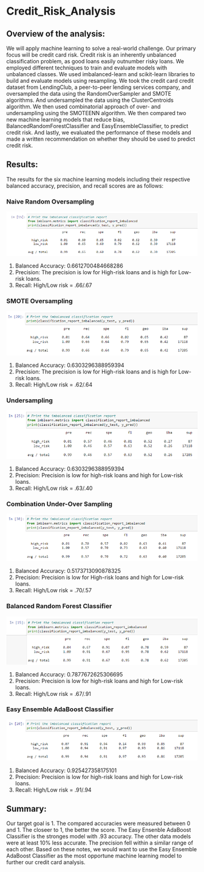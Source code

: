 # Credit_Risk_Analysis

## Overview of the analysis: 
We will apply machine learning to solve a real-world challenge. Our primary focus will be credit card risk. Credit risk is an inherently unbalanced classification problem, as good loans easily outnumber risky loans. We employed different techniques to train and evaluate models with unbalanced classes. We used imbalanced-learn and scikit-learn libraries to build and evaluate models using resampling. We took the credit card credit dataset from LendingClub, a peer-to-peer lending services company, and oversampled the data using the RandomOverSampler and SMOTE algorithms. And undersampled the data using the ClusterCentroids algorithm. We then used combinatorial approach of over- and undersampling using the SMOTEENN algorithm. We then compared two new machine learning models that reduce bias, BalancedRandomForestClassifier and EasyEnsembleClassifier, to predict credit risk. And lastly, we evaluated the performance of these models and made a written recommendation on whether they should be used to predict credit risk.

## Results:
The results for the six machine learning models including their respective balanced accuracy, precision, and recall scores are as follows:      

### Naive Random Oversampling
![1-Naive Random Oversampling](https://github.com/ScottyMacCVC/Credit_Risk_Analysis/blob/main/Images/1-Naive%20Random%20Oversampling.PNG)     
1. Balanced Accuracy: 0.6612700484668286
2. Precision: The precision is low for High-risk loans and is high for Low-risk loans.
3. Recall: High/Low risk = .66/.67

### SMOTE Oversampling
![2-SMOTE Oversampling](https://github.com/ScottyMacCVC/Credit_Risk_Analysis/blob/main/Images/2-SMOTE%20Oversampling.PNG)     
1. Balanced Accuracy: 0.6303296388959394
2. Precision: The precision is low for High-risk loans and is high for Low-risk loans.
3. Recall: High/Low risk = .62/.64

### Undersampling
![3-Undersampling](https://github.com/ScottyMacCVC/Credit_Risk_Analysis/blob/main/Images/3-Undersampling.PNG)     
1. Balanced Accuracy: 0.6303296388959394
2. Precision: Precision is low for high-risk loans and high for Low-risk loans.
3. Recall: High/Low risk = .63/.40

### Combination Under-Over Sampling
![4-Combination Under-Over Sampling](https://github.com/ScottyMacCVC/Credit_Risk_Analysis/blob/main/Images/4-Combination%20Under-Over%20Sampling.PNG)     
1. Balanced Accuracy: 0.5173713090878325
2. Precision: Precision is low for High-risk loans and high for Low-risk loans.
3. Recall: High/Low risk = .70/.57

### Balanced Random Forest Classifier
![5-Balanced Random Forest Classifier.](https://github.com/ScottyMacCVC/Credit_Risk_Analysis/blob/main/Images/5-Balanced%20Random%20Forest%20Classifier.PNG)     
1. Balanced Accuracy: 0.7877672625306695
2. Precision: Precision is low for high-risk loans and high for Low-risk loans.
3. Recall: High/Low risk = .67/.91

### Easy Ensemble AdaBoost Classifier
![6-Easy Ensemble AdaBoost Classifier](https://github.com/ScottyMacCVC/Credit_Risk_Analysis/blob/main/Images/6-Easy%20Ensemble%20AdaBoost%20Classifier.PNG)     
1. Balanced Accuracy: 0.925427358175101
2. Precision: Precision is low for high-risk loans and high for Low-risk loans.
3. Recall: High/Low risk = .91/.94


## Summary: 
Our target goal is 1. The compared accuracies were measured between 0 and 1. The closeer to 1, the better the score. The Easy Ensenble AdaBoost Classifier is the stronges model with .93 accuracy. The other data models were at least 10% less accurate. The precision fell within a similar range of each other. Based on these notes, we would want to use the Easy Ensemble AdaBoost Classifier as the most opportune machine learning model to further our credit card analysis. 
